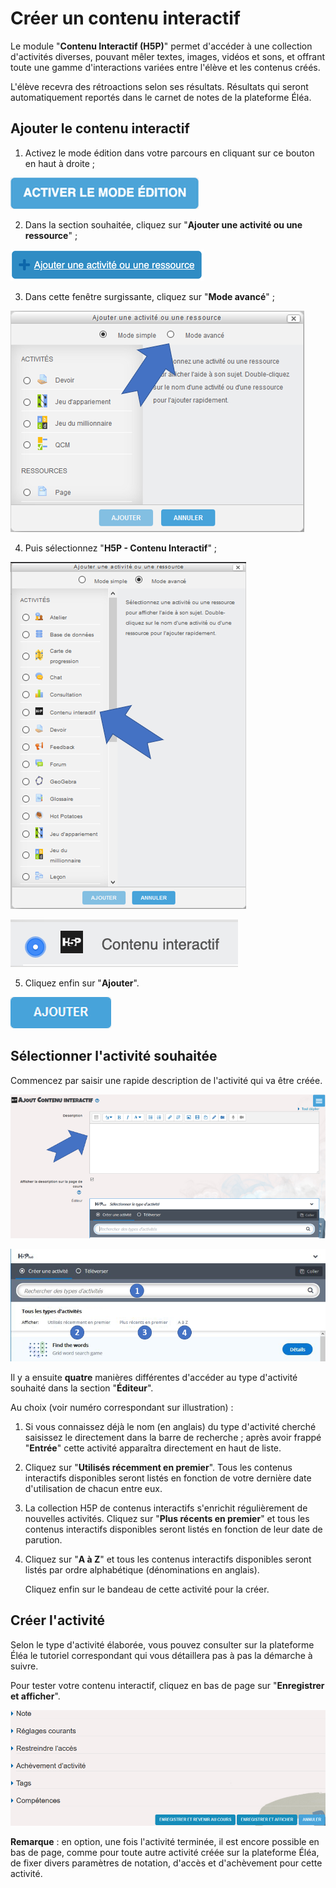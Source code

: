 # Créer un contenu interactif

Le module "**Contenu Interactif (H5P)**" permet d'accéder à une collection d'activités diverses, pouvant mêler textes, images, vidéos et sons, et offrant toute une gamme d'interactions variées entre l'élève et les contenus créés. 

L'élève recevra des rétroactions selon ses résultats. Résultats qui seront automatiquement reportés dans le carnet de notes de la plateforme Éléa.

## Ajouter le contenu interactif

1. Activez le mode édition dans votre parcours en cliquant sur ce bouton en haut à droite ;

![Bouton pour basculer en mode édition](images/creercontenuinteractif/creercontenuinteractif01boutonmodeEdition.png)

2. Dans la section souhaitée, cliquez sur "**Ajouter une activité ou une ressource**" ;

![Bouton pour ajouter une activité ou une ressource](images/creercontenuinteractif/creercontenuinteractif02boutonajouteractiviteressource.png)

3. Dans cette fenêtre surgissante, cliquez sur "**Mode avancé**" ;

![Menu des activités en mode simple](images/creercontenuinteractif/creercontenuinteractif03menuactivitesmodesimple.png)

4. Puis sélectionnez "**H5P - Contenu Interactif**" ;

![Menu des activités en mode avancé](images/creercontenuinteractif/creercontenuinteractif04menuactivitesmodeavance.png)

![Bouton H5P](images/creercontenuinteractif/creercontenuinteractif01boutonactivite.png)

5. Cliquez enfin sur "**Ajouter**".

![Bouton Ajouter](images/creercontenuinteractif/creercontenuinteractif05boutonajouter.png)

## Sélectionner l'activité souhaitée

Commencez par saisir une rapide description de l'activité qui va être créée.

![Champ de saisie pour la description de l'activité](images/creercontenuinteractif/creercontenuinteractif05champdescription.png)



![Interface du menu H5P](images/creercontenuinteractif/creercontenuinteractif07interfaceh5p.png)

Il y a ensuite **quatre** manières différentes d'accéder au type d'activité souhaité dans la section "**Éditeur**".

Au choix (voir numéro correspondant sur illustration) :

1. Si vous connaissez déjà le nom (en anglais) du type d'activité cherché saisissez le directement dans la barre de recherche ; après avoir frappé "**Entrée**" cette activité apparaîtra directement en haut de liste.

2. Cliquez sur "**Utilisés récemment en premier**". Tous les contenus interactifs disponibles seront listés en fonction de votre dernière date d'utilisation de chacun entre eux.

3. La collection H5P de contenus interactifs s'enrichit régulièrement de nouvelles activités. Cliquez sur "**Plus récents en premier**" et tous les contenus interactifs disponibles seront listés en fonction de leur date de parution.

4. Cliquez sur "**A à Z**" et tous les contenus interactifs disponibles seront listés par ordre alphabétique (dénominations en anglais).

   

   Cliquez enfin sur le bandeau de cette activité pour la créer.

## Créer l'activité

Selon le type d'activité élaborée, vous pouvez consulter sur la plateforme Éléa le tutoriel correspondant qui vous détaillera pas à pas la démarche à suivre.

Pour tester votre contenu interactif, cliquez en bas de page sur "**Enregistrer et afficher**".

![Bouton enregistrer et afficher et options diverses](images/creercontenuinteractif/creercontenuinteractif08afficher.png)

**Remarque** : en option, une fois l'activité terminée, il est encore possible en bas de page, comme pour toute autre activité créée sur la plateforme Éléa, de fixer divers paramètres de notation, d'accès et d'achèvement pour cette activité.
